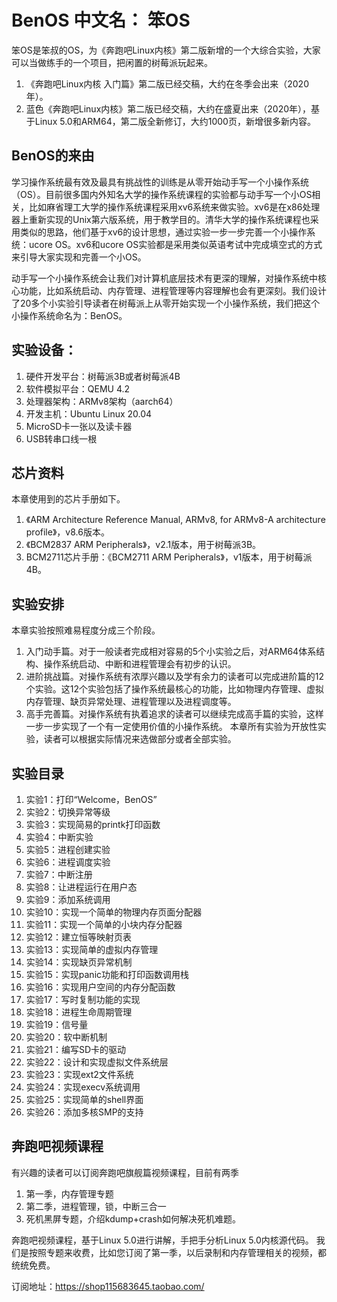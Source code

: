 # BenOS 中文名： 笨OS

笨OS是笨叔的OS，为《奔跑吧Linux内核》第二版新增的一个大综合实验，大家可以当做练手的一个项目，把闲置的树莓派玩起来。
1. 《奔跑吧Linux内核 入门篇》第二版已经交稿，大约在冬季会出来（2020年）。
2. 蓝色《奔跑吧Linux内核》第二版已经交稿，大约在盛夏出来（2020年），基于Linux 5.0和ARM64，第二版全新修订，大约1000页，新增很多新内容。

## BenOS的来由
学习操作系统最有效及最具有挑战性的训练是从零开始动手写一个小操作系统（OS）。目前很多国内外知名大学的操作系统课程的实验都与动手写一个小OS相关，比如麻省理工大学的操作系统课程采用xv6系统来做实验。xv6是在x86处理器上重新实现的Unix第六版系统，用于教学目的。清华大学的操作系统课程也采用类似的思路，他们基于xv6的设计思想，通过实验一步一步完善一个小操作系统：ucore OS。xv6和ucore OS实验都是采用类似英语考试中完成填空式的方式来引导大家实现和完善一个小OS。

动手写一个小操作系统会让我们对计算机底层技术有更深的理解，对操作系统中核心功能，比如系统启动、内存管理、进程管理等内容理解也会有更深刻。我们设计了20多个小实验引导读者在树莓派上从零开始实现一个小操作系统，我们把这个小操作系统命名为：BenOS。
## 实验设备：
1. 硬件开发平台：树莓派3B或者树莓派4B
2. 软件模拟平台：QEMU 4.2
3. 处理器架构：ARMv8架构（aarch64）
4. 开发主机：Ubuntu Linux 20.04
5. MicroSD卡一张以及读卡器
6. USB转串口线一根

## 芯片资料
本章使用到的芯片手册如下。
1. 《ARM Architecture Reference Manual, ARMv8, for ARMv8-A architecture profile》，v8.6版本。
2. 《BCM2837 ARM Peripherals》，v2.1版本，用于树莓派3B。
3. BCM2711芯片手册：《BCM2711 ARM Peripherals》，v1版本，用于树莓派4B。

## 实验安排
本章实验按照难易程度分成三个阶段。
1. 入门动手篇。对于一般读者完成相对容易的5个小实验之后，对ARM64体系结构、操作系统启动、中断和进程管理会有初步的认识。
2. 进阶挑战篇。对操作系统有浓厚兴趣以及学有余力的读者可以完成进阶篇的12个实验。这12个实验包括了操作系统最核心的功能，比如物理内存管理、虚拟内存管理、缺页异常处理、进程管理以及进程调度等。
3. 高手完善篇。对操作系统有执着追求的读者可以继续完成高手篇的实验，这样一步一步实现了一个有一定使用价值的小操作系统。
本章所有实验为开放性实验，读者可以根据实际情况来选做部分或者全部实验。

## 实验目录
1. 实验1：打印“Welcome，BenOS”
2. 实验2：切换异常等级
3. 实验3：实现简易的printk打印函数
4. 实验4：中断实验
5. 实验5：进程创建实验
6. 实验6：进程调度实验
7. 实验7：中断注册
8. 实验8：让进程运行在用户态
9. 实验9：添加系统调用
10. 实验10：实现一个简单的物理内存页面分配器
11. 实验11：实现一个简单的小块内存分配器
12. 实验12：建立恒等映射页表
13. 实验13：实现简单的虚拟内存管理
14. 实验14：实现缺页异常机制
15. 实验15：实现panic功能和打印函数调用栈
16. 实验16：实现用户空间的内存分配函数
17. 实验17：写时复制功能的实现
18. 实验18：进程生命周期管理
19. 实验19：信号量
20. 实验20：软中断机制
21. 实验21：编写SD卡的驱动
22. 实验22：设计和实现虚拟文件系统层
23. 实验23：实现ext2文件系统
24. 实验24：实现execv系统调用
25. 实验25：实现简单的shell界面
26. 实验26：添加多核SMP的支持

## 奔跑吧视频课程
有兴趣的读者可以订阅奔跑吧旗舰篇视频课程，目前有两季
1. 第一季，内存管理专题
2. 第二季，进程管理，锁，中断三合一
3. 死机黑屏专题，介绍kdump+crash如何解决死机难题。

奔跑吧视频课程，基于Linux 5.0进行讲解，手把手分析Linux 5.0内核源代码。
我们是按照专题来收费，比如您订阅了第一季，以后录制和内存管理相关的视频，都统统免费。

订阅地址：https://shop115683645.taobao.com/
